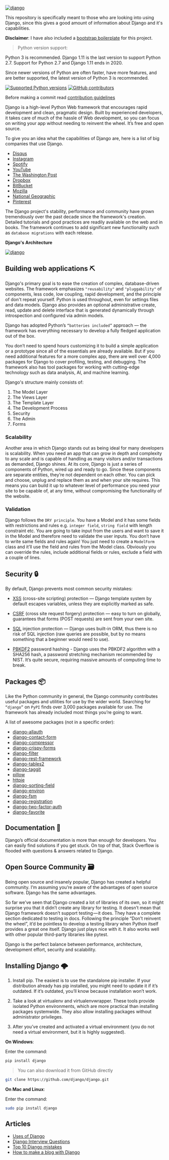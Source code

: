 [![django](https://user-images.githubusercontent.com/39559256/58042289-f3cf0700-7b42-11e9-972a-0535fbe404af.jpg)](https://www.skysilk.com/blog/2017/how-to-make-a-blog-with-django/)

This repository is specifically meant to those who are looking into using Django, since this gives a good amount of information about Django and it's capabilities.

**Disclaimer**: I have also included a [bootstrap boilerplate](https://github.com/endormi/django/tree/master/boilerplate) for this project.

> Python version support:

Python 3 is recommended. Django 1.11 is the last version to support Python 2.7. Support for Python 2.7 and Django 1.11 ends in 2020.

Since newer versions of Python are often faster, have more features, and are better supported, the latest version of Python 3 is recommended.

[![Supported Python versions](https://img.shields.io/pypi/pyversions/tox.svg)](https://docs.djangoproject.com/en/2.1/faq/install/#what-python-version-can-i-use-with-django)
[![GitHub contributors](https://img.shields.io/github/contributors/endormi/django.svg)](https://github.com/endormi/django/blob/master/AUTHORS.md)

Before making a commit read [contribution guidelines](https://github.com/endormi/django/blob/master/CONTRIBUTING.md)

Django is a high-level Python Web framework that encourages rapid development and clean, pragmatic design. Built by experienced developers, it takes care of much of the hassle of Web development, so you can focus on writing your app without needing to reinvent the wheel. It’s free and open source.

To give you an idea what the capabilities of Django are, here is a list of big companies that use Django.

- [Disqus](https://disqus.com/)
- [Instagram](https://www.instagram.com/)
- [Spotify](https://www.spotify.com/)
- [YouTube](https://www.youtube.com/)
- [The Washington Post](https://www.washingtonpost.com/)
- [Dropbox](https://www.dropbox.com/)
- [BitBucket](https://bitbucket.org/)
- [Mozilla](https://www.mozilla.org/)
- [National Geographic](https://www.nationalgeographic.com/)
- [Pinterest](https://www.pinterest.com/)

The Django project's stability, performance and community have grown tremendously over the past decade since the framework's creation. Detailed tutorials and good practices are readily available on the web and in books. The framework continues to add significant new functionality such as `database migrations` with each release.

**Django's Architecture**

[![django](https://user-images.githubusercontent.com/39559256/54877175-9d379c00-4e23-11e9-9a8e-08477fdb0a19.png)](https://subscription.packtpub.com/book/web_development/9781788831345/1/ch01lvl1sec12/how-does-django-work)

## Building web applications ⛏

Django's primary goal is to ease the creation of complex, database-driven websites. The framework emphasizes `"reusability"` and `"pluggability"` of components, less code, low coupling, rapid development, and the principle of don't repeat yourself. Python is used throughout, even for settings files and data models. Django also provides an optional administrative create, read, update and delete interface that is generated dynamically through introspection and configured via admin models.

Django has adopted Python’s `“batteries included”` approach — the framework has everything necessary to develop a fully fledged application out of the box.

You don’t need to spend hours customizing it to build a simple application or a prototype since all of the essentials are already available. But if you need additional features for a more complex app, there are well over 4,000 packages for Django to cover profiling, testing, and debugging. The framework also has tool packages for working with cutting-edge technology such as data analysis, AI, and machine learning.

Django's structure mainly consists of:

1. The Model Layer
2. The Views Layer
3. The Template Layer
4. The Development Process
5. Security
6. The Admin
7. Forms

### Scalability

Another area in which Django stands out as being ideal for many developers is scalability. When you need an app that can grow in depth and complexity to any scale and is capable of handling as many visitors and/or transactions as demanded, Django shines. At its core, Django is just a series of components of Python, wired up and ready to go. Since these components are separate entities, they’re not dependent on each other. You can pick and choose, unplug and replace them as and when your site requires. This means you can build it up to whatever level of performance you need your site to be capable of, at any time, without compromising the functionality of the website.

### Validation

Django follows the `DRY principle`. You have a Model and it has some fields with restrictions and rules e.g. `integer field`, `string field` with length constraint etc. You are going to take input from the users and want to save it in the Model and therefore need to validate the user inputs. You don’t have to write same fields and rules again! You just need to create a `ModelForm` class and it’ll use the field and rules from the Model class. Obviously you can override the rules, include additional fields or rules, exclude a field with a couple of lines.

## Security 🔒

By default, Django prevents most common security mistakes:

* [XSS](https://docs.djangoproject.com/en/2.1/topics/security/#cross-site-scripting-xss-protection) (cross-site scripting) protection — Django template system by default escapes variables, unless they are explicitly marked as safe.

* [CSRF](https://docs.djangoproject.com/en/2.1/topics/security/#cross-site-request-forgery-csrf-protection) (cross site request forgery) protection — easy to turn on globally, guarantees that forms (POST requests) are sent from your own site.

* [SQL](https://docs.djangoproject.com/en/2.1/topics/security/#sql-injection-protection) injection protection — Django uses built-in ORM, thus there is no risk of SQL injection (raw queries are possible, but by no means something that a beginner would need to use).

* [PBKDF2](https://docs.djangoproject.com/en/2.1/topics/auth/passwords/#how-django-stores-passwords) password hashing - Django uses the PBKDF2 algorithm with a SHA256 hash, a password stretching mechanism recommended by NIST. It’s quite secure, requiring massive amounts of computing time to break.

## Packages 📦

Like the Python community in general, the Django community contributes useful packages and utilities for use by the wider world. Searching for `“django”` on `PyPI` finds over 3,000 packages available for use. The framework has already included most things you’re going to want.

A list of awesome packages (not in a specific order):

- [django-allauth](https://pypi.org/project/django-allauth/)
- [django-contact-form](https://pypi.org/project/django-contact-form/)
- [django-compressor](https://django-compressor.readthedocs.io/en/stable/)
- [django-crispy-forms](https://django-crispy-forms.readthedocs.io/en/latest/)
- [django-filter](https://pypi.org/project/django-filter/)
- [django-rest-framework](https://www.django-rest-framework.org/)
- [django-tables2](https://pypi.org/project/django-tables2/)
- [django-taggit](https://django-taggit.readthedocs.io/en/latest/)
- [pillow](https://pillow.readthedocs.io/en/latest/)
- [httpie](https://httpie.org/)
- [django-sorting-field](https://pypi.org/project/django-sorting-field/)
- [django-environ](https://django-environ.readthedocs.io/en/latest/)
- [django-fsm](https://github.com/viewflow/django-fsm)
- [django-registration](https://django-registration.readthedocs.io/en/3.0/)
- [django-two-factor-auth](https://django-two-factor-auth.readthedocs.io/en/stable/)
- [django-favorite](https://pypi.org/project/django-favorite/)

## Documentation 📑

Django’s official documentation is more than enough for developers. You can easily find solutions if you get stuck. On top of that, Stack Overflow is flooded with questions & answers related to Django.

## Open Source Community 🗃

Being open source and insanely popular, Django has created a helpful community. I’m assuming you’re aware of the advantages of open source software. Django has the same advantages.

So far we’ve seen that Django created a lot of libraries of its own, so it might surprise you that it didn’t create any library for testing. It doesn’t mean that Django framework doesn’t support testing — it does. They have a complete section dedicated to testing in docs. Following the principle “Don’t reinvent the wheel”, it’d be pointless to develop a testing library when Python itself provides a great one itself. Django just plays nice with it. It also works well with other popular third-party libraries like pytest.

Django is the perfect balance between performance, architecture, development effort, security and scalability.

## Installing Django 🌩

1. Install pip. The easiest is to use the standalone pip installer. If your distribution already has pip installed, you might need to update it if it’s outdated. If it’s outdated, you’ll know because installation won’t work.

2. Take a look at virtualenv and virtualenvwrapper. These tools provide isolated Python environments, which are more practical than installing packages systemwide. They also allow installing packages without administrator privileges.

3. After you’ve created and activated a virtual environment (you do not need a virtual environment, but it is highly suggested).

**On Windows**:

Enter the command:

```sh
pip install django
```

> You can also download it from GitHub directly

```sh
git clone https://github.com/django/django.git
```

**On Mac and Linux**:

Enter the command:

```sh
sudo pip install django
```

## Articles

- [Uses of Django](https://www.educba.com/uses-of-django/)
- [Django Interview Questions](https://career.guru99.com/top-16-django-interview-questions/)
- [Top 10 Django mistakes](https://www.toptal.com/django/django-top-10-mistakes)
- [How to make a blog with Django](https://www.skysilk.com/blog/2017/how-to-make-a-blog-with-django/)
